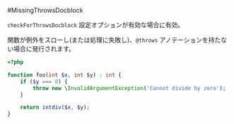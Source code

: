 #MissingThrowsDocblock

`checkForThrowsDocblock` 設定オプションが有効な場合に有効。

関数が例外をスローし(または処理に失敗し)、`@throws` アノテーションを持たない場合に発行されます。

```php
<?php

function foo(int $x, int $y) : int {
    if ($y === 0) {
        throw new \InvalidArgumentException('Cannot divide by zero');
    }

    return intdiv($x, $y);
}
```
